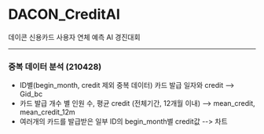 # DACON_CreditAI
데이콘 신용카드 사용자 연체 예측 AI 경진대회

---------------------------------------------

### 중복 데이터 분석 (210428)
+ ID별(begin_month, credit 제외 중복 데이터) 카드 발급 일자와 credit --> Gid_bc
+ 카드 발급 개수 별 인원 수, 평균 credit (전체기간, 12개월 이내) -->  mean_credit, mean_credit_12m 
+ 여러개의 카드를 발급받은 일부 ID의 begin_month별 credit값 --> 차트
